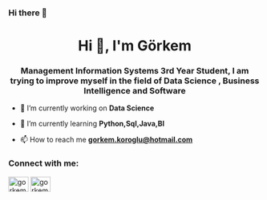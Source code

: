 ### Hi there 👋
<h1 align="center">Hi 👋, I'm Görkem</h1>
<h3 align="center">Management Information Systems 3rd Year Student, I am trying to improve myself in the field of Data Science , Business Intelligence and Software</h3>

- 🔭 I’m currently working on **Data Science**

- 🌱 I’m currently learning **Python,Sql,Java,BI**

- 📫 How to reach me **gorkem.koroglu@hotmail.com**

<p align="left">
<h3 align="left">Connect with me:</h3>
<a href="https://linkedin.com/in/gorkemmkoroglu" target="blank"><img align="center" src="https://cdn.jsdelivr.net/npm/simple-icons@3.0.1/icons/linkedin.svg" alt="gorkemmkoroglu" height="30" width="40" /></a>
<a href="https://kaggle.com/gorkemkoroglu" target="blank"><img align="center" src="https://cdn.jsdelivr.net/npm/simple-icons@3.0.1/icons/kaggle.svg" alt="gorkemkoroglu" height="30" width="40" /></a>
</p>



